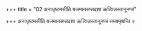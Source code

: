 +++
title = "02 अनाधृष्टमसीति यजमानसप्तदशा ऋत्विजस्तानूनप्त्रं"

+++
अनाधृष्टमसीति यजमानसप्तदशा ऋत्विजस्तानूनप्त्रं समवमृशन्ति २